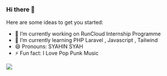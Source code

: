 ### Hi there 👋

Here are some ideas to get you started:

- 🔭 I’m currently working on RunCloud Internship Programme
- 🌱 I’m currently learning PHP Laravel , Javascript , Tailwind
- 😄 Pronouns: SYAHIN SYAH
- ⚡ Fun fact: I Love Pop Punk Music

<img src="https://github-readme-stats.vercel.app/api?username=iampawan&&show_icons=true&title_color=ffffff&icon_color=bb2acf&text_color=daf7dc&bg_color=151515">
